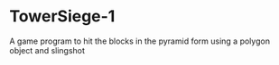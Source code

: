 # TowerSiege-1
A game program to hit the blocks in the pyramid form using a polygon object and slingshot
